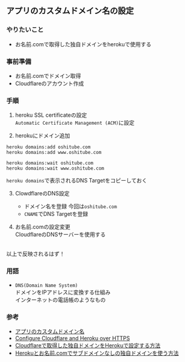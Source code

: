## アプリのカスタムドメイン名の設定
### やりたいこと
- お名前.comで取得した独自ドメインをherokuで使用する

### 事前準備
- お名前.comでドメイン取得  
- Cloudflareのアカウント作成

### 手順
1. heroku SSL certificateの設定  
`Automatic Certificate Management (ACM)`に設定

2. herokuにドメイン追加
```
heroku domains:add oshitube.com
heroku domains:add www.oshitube.com
```
```
heroku domains:wait oshitube.com
heroku domains:wait www.oshitube.com
```
`heroku domains`で表示されるDNS Targetをコピーしておく  

3. ClowdflareのDNS設定  
    - ドメイン名を登録 今回は`oshitube.com`
    - `CNAME`でDNS Targetを登録  

4. お名前.comの設定変更  
CloudflareのDNSサーバーを使用する  
<br>
以上で反映されるはず！

### 用語
- `DNS(Domain Name System)`  
ドメインをIPアドレスに変換する仕組み  
インターネットの電話帳のようなもの  


### 参考
- [アプリのカスタムドメイン名](https://devcenter.heroku.com/ja/articles/custom-domains)
- [Configure Cloudflare and Heroku over HTTPS](https://developers.cloudflare.com/support/third-party-software/others/configure-cloudflare-and-heroku-over-https)
- [Cloudflareで取得した独自ドメインをHerokuで設定する方法](https://qiita.com/MIDO-ruby7/items/d846e4728b9800a045e6)
- [Herokuとお名前.comでサブドメインなしの独自ドメインを使う方法](https://zenn.dev/fj68/articles/12a2e514a221fa)
